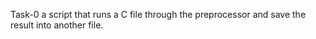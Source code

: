 Task-0     a script that runs a C file through the preprocessor and save the result into another file.
